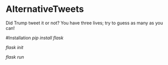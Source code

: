 # AlternativeTweets
Did Trump tweet it or not? You have three lives; try to guess as many as you can!

#Installation
*pip install flask*

*flask init*

*flask run*
